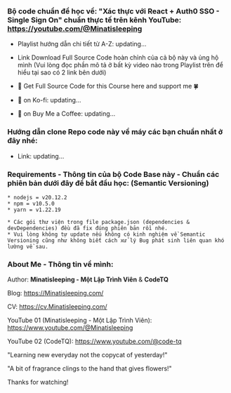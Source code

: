 ### Bộ code chuẩn để học về: "Xác thực với React + Auth0 SSO - Single Sign On" chuẩn thực tế trên kênh YouTube: https://youtube.com/@Minatisleeping

- Playlist hướng dẫn chi tiết từ A-Z: updating...

- Link Download Full Source Code hoàn chỉnh của cả bộ này và ủng hộ mình (Vui lòng đọc phần mô tả ở bất kỳ video nào trong Playlist trên để hiểu tại sao có 2 link bên dưới)

- 🤝 Get Full Source Code for this Course here and support me 🍀

- 🎁 on Ko-fi: updating...

- 🎁 on Buy Me a Coffee: updating...

### Hướng dẫn clone Repo code này về máy các bạn chuẩn nhất ở đây nhé:

- Link: updating...

### Requirements - Thông tin của bộ Code Base này - Chuẩn các phiên bản dưới đây để bắt đầu học: (Semantic Versioning)

```
* nodejs = v20.12.2
* npm = v10.5.0
* yarn = v1.22.19

* Các gói thư viện trong file package.json (dependencies & devDependencies) đều đã fix đúng phiên bản rồi nhé.
* Vui lòng không tự update nếu không có kinh nghiệm về Semantic Versioning cũng như không biết cách xử lý Bug phát sinh liên quan khó lường về sau.
```

### About Me - Thông tin về mình:

Author: **Minatisleeping - Một Lập Trình Viên** & **CodeTQ**

Blog: https://Minatisleeping.com/

CV: https://cv.Minatisleeping.com/

YouTube 01 (Minatisleeping - Một Lập Trình Viên): https://www.youtube.com/@Minatisleeping

YouTube 02 (CodeTQ): https://www.youtube.com/@code-tq

"Learning new everyday not the copycat of yesterday!"

"A bit of fragrance clings to the hand that gives flowers!"

Thanks for watching!

